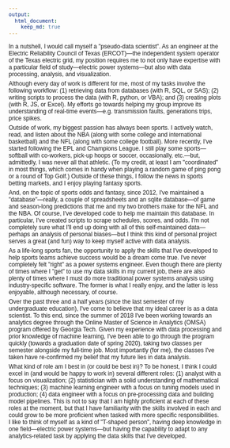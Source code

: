 ```yaml
---
output:
  html_document:
    keep_md: true
---
```





<style>
body {
  font-family: Arial, Helvetica, sans-serif;
  font-size: 9pt;
  /*line-height: 1;*/
}
h1, h2, h3 ,h4, h5, h6 {
  font-family: Arial, Helvetica, sans-serif;
  font-size: 10pt;
  font-weight: bold;
}
.h1, .h2, .h3, h1, h2, h3 {
  margin-top: 10px;
  margin-bottom: 10px;
}
p {
  margin: 0 0 10px;
  margin-top: 0px;
  margin-right: 0px;
  margin-bottom: 5px;
  margin-left: 0px;
}
hide {
  display: none;
}
</style>

In a nutshell, I would call myself a "pseudo-data scientist". As an engineer at the Electric Reliability Council of Texas (ERCOT)—the independent system operator of the Texas electric grid, my position requires me to not only have expertise with a particular field of study—electric power systems—but also with data processing, analysis, and visualization.

Although every day of work is different for me, most of my tasks involve the following workflow: (1) retrieving data from databases (with R, SQL, or SAS); (2) writing scripts to process the data (with R, python, or VBA); and (3) creating plots (with R, JS, or Excel). My efforts go towards helping my group improve its understanding of real-time events—e.g. transmission faults, generations trips, price spikes.

Outside of work, my biggest passion has always been sports. I actively watch, read, and listen about the NBA (along with some college and international basketball) and the NFL (along with some college football). More recently, I've started following the EPL and Champions League. I still play some sports—softball with co-workers, pick-up hoops or soccer, occasionally, etc.—but, admittedly, I was never all that athletic. (To my credit, at least I am "coordinated" in most things, which comes in handy when playing a random game of ping pong or a round of Top Golf.) Outside of these things, I follow the news in sports betting markets, and I enjoy playing fantasy sports. 

And, on the topic of sports odds and fantasy, since 2012, I've maintained a "database"—really, a couple of spreadsheets and an sqlite database—of game and season-long predictions that me and my two brothers make for the NFL and the NBA. Of course, I've developed code to help me maintain this database. In particular, I've created scripts to scrape schedules, scores, and odds. I'm not completely sure what I'll end up doing with all of this self-maintained data—perhaps an analysis of personal biases—but I think this kind of personal project serves a great (and fun) way to keep myself active with data analysis.

As a life-long sports fan, the opportunity to apply the skills that I've developed to help sports teams achieve success would be a dream come true. I've never completely felt "right" as a power systems engineer. Even though there are plenty of times where I "get" to use my data skills in my current job, there are also plenty of times where I must do more traditional power systems analysis using industry-specific software. The former is what I really enjoy, and the latter is less enjoyable, although necessary, of course.

Over the past three and a half years (since the last semester of my undergraduate education), I've come to believe that my ideal career is as a data scientist. To this end, since the summer of 2018 I've been working towards an analytics degree through the Online Master of Science in Analytics (OMSA) program offered by Georgia Tech. Given my experience with data processing and prior knowledge of machine learning, I've been able to go through the program quickly (towards a graduation date of spring 2020), taking two classes per semester alongside my full-time job. Most importantly (for me), the classes I've taken have re-confirmed my belief that my future lies in data analysis.

What kind of role am I best in (or could be best in)? To be honest, I think I could excel in (and would be happy to work in) several different roles: (1) analyst with a focus on visualization; (2) statistician with a solid understanding of mathematical techniques; (3) machine learning engineer with a focus on tuning models used in production; (4) data engineer with a focus on pre-processing data and building model pipelines. This is not to say that I am highly proficient at each of these roles at the moment, but that I have familiarity with the skills involved in each and could grow to be more proficient when tasked with more specific responsibilities. I like to think of myself as a kind of "T-shaped person", having deep knowledge in one field—electric power systems—but having the capability to adapt to any analytics-related task by applying the data skills that I've developed.
